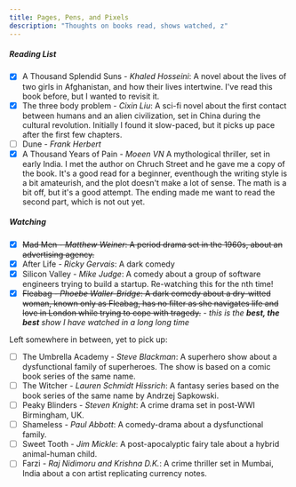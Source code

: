```yaml
---
title: Pages, Pens, and Pixels
description: "Thoughts on books read, shows watched, z"
---
```


##### Reading List

- [x]  A Thousand Splendid Suns *- Khaled Hosseini*: A novel about the lives of two girls in Afghanistan, and how their lives intertwine. I've read this book before, but I wanted to revisit it.
- [x]  The three body problem *- Cixin Liu*: A sci-fi novel about the first contact between humans and an alien civilization, set in China during the cultural revolution. Initially I found it slow-paced, but it picks up pace after the first few chapters.
- [ ]  Dune *- Frank Herbert*
- [x]  A Thousand Years of Pain *- Moeen VN* A mythological thriller, set in early India. I met the author on Chruch Street and he gave me a copy of the book. It's a good read for a beginner, eventhough the writing style is a bit amateurish, and the plot doesn't make a lot of sense. The math is a bit off, but it's a good attempt. The ending made me want to read the second part, which is not out yet.

<!-- - [ ]  The hitchhiker's guide to the galaxy *- Douglas Adams* -->
<!-- - [ ] All the light we cannot see *- Anthony Doerr* -->
<!-- - [ ] Ichigo Ichie *- Hector Garcia and Francesc Miralles* -->
<!-- - [ ] The dark forest *- Cixin Liu*
- [ ] Death's end *- Cixin Liu* -->
<!-- - [ ] The restaurant at the end of the universe *- Douglas Adams*
- [-] Life, the universe and everything *- Douglas Adams*
- [ ] So long, and thanks for all the fish *- Douglas Adams*
- [ ] Mostly harmless *- Douglas Adams*
- [ ] And another thing... *- Eoin Colfer* -->

##### Watching 

- [x]  ~~Mad Men *- Matthew Weiner*: A period drama set in the 1960s, about an advertising agency.~~
- [x]  After Life *- Ricky Gervais*: A dark comedy
- [x]  Silicon Valley *- Mike Judge*: A comedy about a group of software engineers trying to build a startup. Re-watching this for the nth time!
- [x] ~~Fleabag *- Phoebe Waller-Bridge*: A dark comedy about a dry-witted woman, known only as Fleabag, has no filter as she navigates life and love in London while trying to cope with tragedy.~~ - *this is the **best, the best** show I have watched in a long long time*  

Left somewhere in between, yet to pick up:

- [ ]  The Umbrella Academy *- Steve Blackman*: A superhero show about a dysfunctional family of superheroes. The show is based on a comic book series of the same name.
- [ ]  The Witcher *- Lauren Schmidt Hissrich*: A fantasy series based on the book series of the same name by Andrzej Sapkowski.
- [ ]  Peaky Blinders *- Steven Knight*: A crime drama set in post-WWI Birmingham, UK.
- [ ]  Shameless *- Paul Abbott*: A comedy-drama about a dysfunctional family.
- [ ]  Sweet Tooth *- Jim Mickle*: A post-apocalyptic fairy tale about a hybrid animal-human child.
- [ ]  Farzi *- Raj Nidimoru and Krishna D.K.*: A crime thriller set in Mumbai, India about a con artist replicating currency notes.